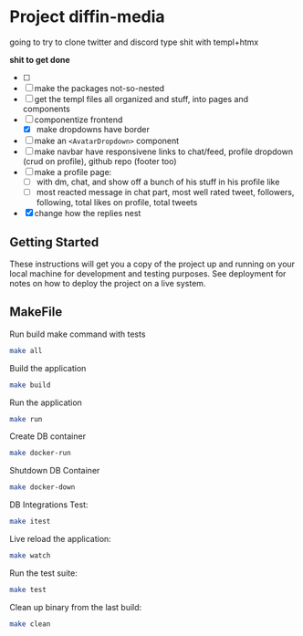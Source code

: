 # Project diffin-media

going to try to clone twitter and discord type shit with templ+htmx

**shit to get done**

- [ ]
- [ ] make the packages not-so-nested
- [ ] get the templ files all organized and stuff, into pages and components
- [ ] componentize frontend
  - [x] make dropdowns have border
- [ ] make an `<AvatarDropdown>` component
- [ ] make navbar have responsivene links to chat/feed, profile dropdown (crud on profile), github repo (footer too)
- [ ] make a profile page:
  - [ ] with dm, chat, and show off a bunch of his stuff in his profile like
  - [ ] most reacted message in chat part, most well rated tweet, followers, following, total likes on profile, total tweets
- [x] change how the replies nest

## Getting Started

These instructions will get you a copy of the project up and running on your local machine for development and testing purposes. See deployment for notes on how to deploy the project on a live system.

## MakeFile

Run build make command with tests

```bash
make all
```

Build the application

```bash
make build
```

Run the application

```bash
make run
```

Create DB container

```bash
make docker-run
```

Shutdown DB Container

```bash
make docker-down
```

DB Integrations Test:

```bash
make itest
```

Live reload the application:

```bash
make watch
```

Run the test suite:

```bash
make test
```

Clean up binary from the last build:

```bash
make clean
```
